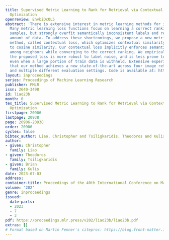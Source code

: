 ```yaml
---
title: Supervised Metric Learning to Rank for Retrieval via Contextual Similarity
  Optimization
openreview: EhvbiDcOL5
abstract: 'There is extensive interest in metric learning methods for image retrieval.
  Many metric learning loss functions focus on learning a correct ranking of training
  samples, but strongly overfit semantically inconsistent labels and require a large
  amount of data. To address these shortcomings, we propose a new metric learning
  method, called contextual loss, which optimizes contextual similarity in addition
  to cosine similarity. Our contextual loss implicitly enforces semantic consistency
  among neighbors while converging to the correct ranking. We empirically show that
  the proposed loss is more robust to label noise, and is less prone to overfitting
  even when a large portion of train data is withheld. Extensive experiments demonstrate
  that our method achieves a new state-of-the-art across four image retrieval benchmarks
  and multiple different evaluation settings. Code is available at: https://github.com/Chris210634/metric-learning-using-contextual-similarity'
layout: inproceedings
series: Proceedings of Machine Learning Research
publisher: PMLR
issn: 2640-3498
id: liao23b
month: 0
tex_title: Supervised Metric Learning to Rank for Retrieval via Contextual Similarity
  Optimization
firstpage: 20906
lastpage: 20938
page: 20906-20938
order: 20906
cycles: false
bibtex_author: Liao, Christopher and Tsiligkaridis, Theodoros and Kulis, Brian
author:
- given: Christopher
  family: Liao
- given: Theodoros
  family: Tsiligkaridis
- given: Brian
  family: Kulis
date: 2023-07-03
address: 
container-title: Proceedings of the 40th International Conference on Machine Learning
volume: '202'
genre: inproceedings
issued:
  date-parts:
  - 2023
  - 7
  - 3
pdf: https://proceedings.mlr.press/v202/liao23b/liao23b.pdf
extras: []
# Format based on Martin Fenner's citeproc: https://blog.front-matter.io/posts/citeproc-yaml-for-bibliographies/
---
```

